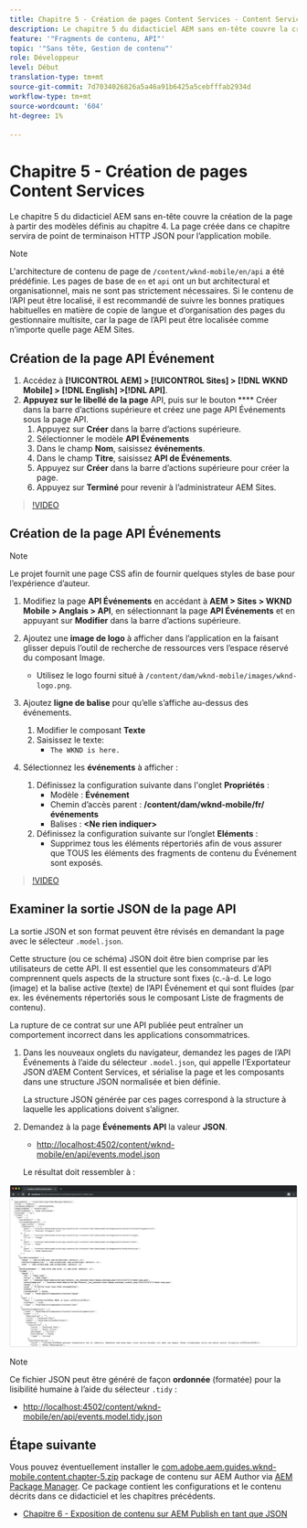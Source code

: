 ```yaml
---
title: Chapitre 5 - Création de pages Content Services - Content Services
description: Le chapitre 5 du didacticiel AEM sans en-tête couvre la création des pages à partir des modèles définis au chapitre 4. Ces pages serviront de points de terminaison HTTP JSON.
feature: '"Fragments de contenu, API"'
topic: '"Sans tête, Gestion de contenu"'
role: Développeur
level: Début
translation-type: tm+mt
source-git-commit: 7d7034026826a5a46a91b6425a5cebfffab2934d
workflow-type: tm+mt
source-wordcount: '604'
ht-degree: 1%

---
```



# Chapitre 5 - Création de pages Content Services

Le chapitre 5 du didacticiel AEM sans en-tête couvre la création de la page à partir des modèles définis au chapitre 4. La page créée dans ce chapitre servira de point de terminaison HTTP JSON pour l’application mobile.

>[!NOTE]
>
> L&#39;architecture de contenu de page de `/content/wknd-mobile/en/api` a été prédéfinie. Les pages de base de `en` et `api` ont un but architectural et organisationnel, mais ne sont pas strictement nécessaires. Si le contenu de l’API peut être localisé, il est recommandé de suivre les bonnes pratiques habituelles en matière de copie de langue et d’organisation des pages du gestionnaire multisite, car la page de l’API peut être localisée comme n’importe quelle page AEM Sites.

## Création de la page API Événement

1. Accédez à **[!UICONTROL AEM] > [!UICONTROL Sites] > [!DNL WKND Mobile] > [!DNL English] >[!DNL API]**.
1. **Appuyez sur le libellé de la page** API, puis sur le bouton  **** Créer dans la barre d’actions supérieure et créez une page API Événements sous la page API.
   1. Appuyez sur **Créer** dans la barre d’actions supérieure.
   1. Sélectionner le modèle **API Événements**
   1. Dans le champ **Nom**, saisissez **événements**.
   1. Dans le champ **Titre**, saisissez **API de Événements**.
   1. Appuyez sur **Créer** dans la barre d’actions supérieure pour créer la page.
   1. Appuyez sur **Terminé** pour revenir à l’administrateur AEM Sites.

>[!VIDEO](https://video.tv.adobe.com/v/28340/?quality=12&learn=on)

## Création de la page API Événements

>[!NOTE]
>
> Le projet fournit une page CSS afin de fournir quelques styles de base pour l’expérience d’auteur.

1. Modifiez la page **API Événements** en accédant à **AEM > Sites > WKND Mobile > Anglais > API**, en sélectionnant la page **API Événements** et en appuyant sur **Modifier** dans la barre d’actions supérieure.
1. Ajoutez une **image de logo** à afficher dans l’application en la faisant glisser depuis l’outil de recherche de ressources vers l’espace réservé du composant Image.
   * Utilisez le logo fourni situé à `/content/dam/wknd-mobile/images/wknd-logo.png`.

1. Ajoutez **ligne de balise** pour qu’elle s’affiche au-dessus des événements.
   1. Modifier le composant **Texte**
   1. Saisissez le texte:
      * `The WKND is here.`

1. Sélectionnez les **événements** à afficher :
   1. Définissez la configuration suivante dans l&#39;onglet **Propriétés** :
      * Modèle : **Événement**
      * Chemin d’accès parent : **/content/dam/wknd-mobile/fr/événements**
      * Balises : **&lt;Ne rien indiquer>**
   1. Définissez la configuration suivante sur l’onglet **Eléments** :
      * Supprimez tous les éléments répertoriés afin de vous assurer que TOUS les éléments des fragments de contenu du Événement sont exposés.

>[!VIDEO](https://video.tv.adobe.com/v/28339/?quality=12&learn=on)

## Examiner la sortie JSON de la page API

La sortie JSON et son format peuvent être révisés en demandant la page avec le sélecteur `.model.json`.

Cette structure (ou ce schéma) JSON doit être bien comprise par les utilisateurs de cette API. Il est essentiel que les consommateurs d&#39;API comprennent quels aspects de la structure sont fixes (c.-à-d. Le logo (image) et la balise active (texte) de l’API Événement et qui sont fluides (par ex. les événements répertoriés sous le composant Liste de fragments de contenu).

La rupture de ce contrat sur une API publiée peut entraîner un comportement incorrect dans les applications consommatrices.

1. Dans les nouveaux onglets du navigateur, demandez les pages de l’API Événements à l’aide du sélecteur `.model.json`, qui appelle l’Exportateur JSON d’AEM Content Services, et sérialise la page et les composants dans une structure JSON normalisée et bien définie.

   La structure JSON générée par ces pages correspond à la structure à laquelle les applications doivent s’aligner.

1. Demandez à la page **Événements API** la valeur **JSON**.

   * [http://localhost:4502/content/wknd-mobile/en/api/events.model.json](http://localhost:4502/content/wknd-mobile/en/api/events.model.tidy.json)

   Le résultat doit ressembler à :

![Sortie JSON de Content Services AEM](assets/chapter-5/json-output.png)

>[!NOTE]
>
> Ce fichier JSON peut être généré de façon **ordonnée** (formatée) pour la lisibilité humaine à l’aide du sélecteur `.tidy` :
> * [http://localhost:4502/content/wknd-mobile/en/api/events.model.tidy.json](http://localhost:4502/content/wknd-mobile/en/api/events.model.tidy.json)


## Étape suivante

Vous pouvez éventuellement installer le [com.adobe.aem.guides.wknd-mobile.content.chapter-5.zip](https://github.com/adobe/aem-guides-wknd-mobile/releases/latest) package de contenu sur AEM Author via [AEM Package Manager](http://localhost:4502/crx/packmgr/index.jsp). Ce package contient les configurations et le contenu décrits dans ce didacticiel et les chapitres précédents.

* [Chapitre 6 - Exposition de contenu sur AEM Publish en tant que JSON](./chapter-6.md)
